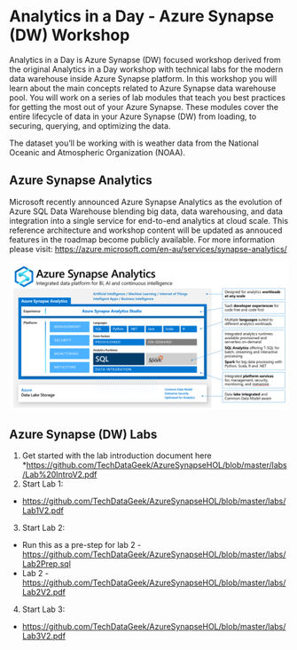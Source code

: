 # Analytics in a Day - Azure Synapse (DW) Workshop

Analytics in a Day is Azure Synapse (DW) focused workshop derived from the original Analytics in a Day workshop with technical labs for the modern data warehouse inside Azure Synapse platform. In this workshop you will learn about the main concepts related to Azure Synapse data warehouse pool. You will work on a series of lab modules that teach you best practices for getting the most out of your Azure Synapse. These modules cover the entire lifecycle of data in your Azure Synapse (DW) from loading, to securing, querying, and optimizing the data.

The dataset you’ll be working with is weather data from the National Oceanic and Atmospheric Organization (NOAA).

## Azure Synapse Analytics
Microsoft recently announced Azure Synapse Analytics as the evolution of Azure SQL Data Warehouse blending big data, data warehousing, and data integration into a single service for end-to-end analytics at cloud scale. This reference architecture and workshop content will be updated as annouced features in the roadmap become publicly available. For more information please visit: https://azure.microsoft.com/en-au/services/synapse-analytics/

![Azure Synapse Info](/Media/AzureSynapse.png)

## Azure Synapse (DW) Labs

1. Get started with the lab introduction document here 
  *https://github.com/TechDataGeek/AzureSynapseHOL/blob/master/labs/Lab%20IntroV2.pdf
2. Start Lab 1:
  * https://github.com/TechDataGeek/AzureSynapseHOL/blob/master/labs/Lab1V2.pdf
3. Start Lab 2: 
  * Run this as a pre-step for lab 2 - https://github.com/TechDataGeek/AzureSynapseHOL/blob/master/labs/Lab2Prep.sql
  * Lab 2 - https://github.com/TechDataGeek/AzureSynapseHOL/blob/master/labs/Lab2V2.pdf
4. Start Lab 3:
  * https://github.com/TechDataGeek/AzureSynapseHOL/blob/master/labs/Lab3V2.pdf
